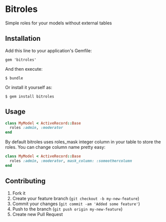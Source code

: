 # Bitroles

Simple roles for your models without external tables

## Installation

Add this line to your application's Gemfile:

    gem 'bitroles'

And then execute:

    $ bundle

Or install it yourself as:

    $ gem install bitroles

## Usage

```ruby
class MyModel < ActiveRecord::Base
  roles :admin, :moderator
end
```
By default bitroles uses roles_mask integer column in your table to store the roles. You can change column name pretty
easy:

```ruby
class MyModel < ActiveRecord::Base
  roles :admin, :moderator, mask_column: :someothercolumn
end
```

## Contributing

1. Fork it
2. Create your feature branch (`git checkout -b my-new-feature`)
3. Commit your changes (`git commit -am 'Added some feature'`)
4. Push to the branch (`git push origin my-new-feature`)
5. Create new Pull Request

